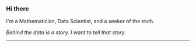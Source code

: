### Hi there

I'm a Mathematician, Data Scientist, and a seeker of the truth. 

_Behind the data is a story. I want to tell that story._

<hr>


